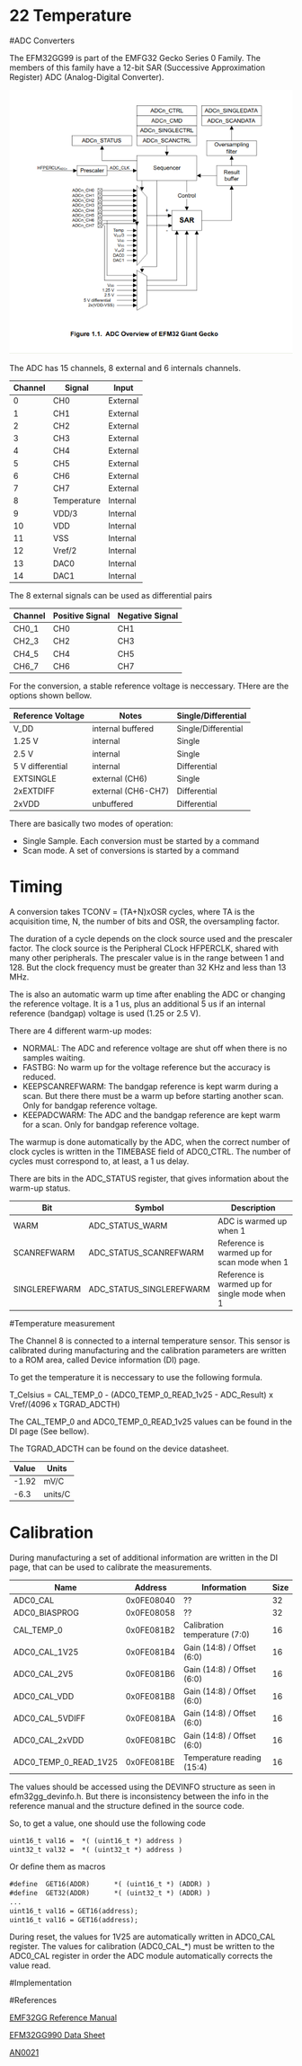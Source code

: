 22 Temperature
===============

#ADC Converters

The EFM32GG99 is part of the EMFG32 Gecko Series 0 Family. The members of this family have a 12-bit SAR (Successive Approximation Register) ADC (Analog-Digital Converter).

![image0001](image0001.png)

The ADC has 15 channels, 8 external and 6 internals channels.

Channel| Signal       |  Input
-------|--------------|---------
0      | CH0          | External
1      | CH1          | External
2      | CH2          | External
3      | CH3          | External
4      | CH4          | External
5      | CH5          | External
6      | CH6          | External
7      | CH7          | External
8      | Temperature  | Internal
9      | VDD/3        | Internal
10     | VDD          | Internal
11     | VSS          | Internal
12     | Vref/2       | Internal
13     | DAC0         | Internal
14     | DAC1         | Internal

The 8 external signals can be used as differential pairs

Channel    | Positive Signal  | Negative Signal  |
-----------|------------------|------------------|
CH0_1      |     CH0          |      CH1         |
CH2_3      |     CH2          |      CH3         |
CH4_5      |     CH4          |      CH5         |
CH6_7      |     CH6          |      CH7         |

For the conversion, a stable reference voltage is neccessary. THere are the options shown bellow.

Reference Voltage| Notes             |  Single/Differential |
-----------------|-------------------|----------------------|
V_DD             | internal buffered | Single/Differential  |
1.25 V           | internal          |    Single            |
2.5 V            | internal          |    Single            |
5 V differential | internal          |  Differential        |
EXTSINGLE        | external (CH6)    |    Single            |
2xEXTDIFF        | external (CH6-CH7)|  Differential        |
2xVDD            | unbuffered        |  Differential        |

There are basically two modes of operation:

* Single Sample. Each conversion must be started by a command
* Scan mode. A set of conversions is started by a command 


# Timing

A conversion takes TCONV = (TA+N)xOSR cycles, where TA is the acquisition time, N, the number of bits and OSR, the oversampling factor.

The duration of a cycle depends on the clock source used and the prescaler factor. The clock source is the Peripheral CLock HFPERCLK, shared with many other peripherals. The prescaler value is in the range between 1 and 128. But the clock frequency must be greater than 32 KHz and less than 13 MHz.

The is also an automatic warm up time after enabling the ADC or changing the reference voltage. It is a 1 us, plus an additional 5 us if an internal reference (bandgap)  voltage is used (1.25 or 2.5 V).

There are 4 different warm-up modes:

* NORMAL: The ADC and reference voltage are shut off when there is no samples waiting.
* FASTBG: No warm up for the voltage reference but the accuracy is reduced. 
* KEEPSCANREFWARM: The bandgap reference is kept warm during a scan. But there there must be a warm up before starting another scan. Only for bandgap reference voltage.
* KEEPADCWARM: The ADC and the bandgap reference are kept warm for a scan. Only for bandgap reference voltage.

The warmup is done automatically by the ADC, when the correct number of clock cycles is written in the TIMEBASE field of ADC0_CTRL. The number of cycles must correspond to, at least, a 1 us delay.

There are bits in the ADC_STATUS register, that gives information about the warm-up status.

Bit           | Symbol                      | Description
--------------|-----------------------------|-----------------------------------------------
WARM          | ADC_STATUS_WARM             | ADC is warmed up when 1
SCANREFWARM   | ADC_STATUS_SCANREFWARM      | Reference is warmed up for scan mode when 1
SINGLEREFWARM |  ADC_STATUS_SINGLEREFWARM   | Reference is warmed up for single mode when 1


#Temperature measurement

The Channel 8 is connected to a internal temperature sensor. This sensor is calibrated  during manufacturing and the calibration parameters are written to a ROM area, called Device information (DI) page.

To get the temperature it is neccessary to use the following formula.

T_Celsius = CAL_TEMP_0 - (ADC0_TEMP_0_READ_1v25 - ADC_Result) x Vref/(4096 x TGRAD_ADCTH)

The CAL_TEMP_0 and ADC0_TEMP_0_READ_1v25 values can be found in the DI page (See bellow).

The TGRAD_ADCTH can be found on the device datasheet.

Value    |  Units   |
---------|----------|
-1.92    |  mV/C    |
-6.3     |  units/C |

# Calibration

During manufacturing a set of additional information are written in the DI page, that can be used to calibrate the measurements.

Name                   |   Address      |   Information                      |  Size   |
-----------------------|----------------|------------------------------------|---------|
ADC0_CAL               |   0x0FE08040   |  ??                                |   32    |
ADC0_BIASPROG          |   0x0FE08058   |  ??                                |   32    |
CAL_TEMP_0             |   0x0FE081B2   |  Calibration temperature (7:0)     |   16    |
ADC0_CAL_1V25          |   0x0FE081B4   |  Gain (14:8) / Offset (6:0)        |   16    |
ADC0_CAL_2V5           |   0x0FE081B6   |  Gain (14:8) / Offset (6:0)        |   16    |
ADC0_CAL_VDD           |   0x0FE081B8   |  Gain (14:8) / Offset (6:0)        |   16    |
ADC0_CAL_5VDIFF        |   0x0FE081BA   |  Gain (14:8) / Offset (6:0)        |   16    |
ADC0_CAL_2xVDD         |   0x0FE081BC   |  Gain (14:8) / Offset (6:0)        |   16    |
ADC0_TEMP_0_READ_1V25  |   0x0FE081BE   |  Temperature reading (15:4)        |   16    |


The values should be accessed using the DEVINFO structure as seen in efm32gg_devinfo.h. But there is inconsistency between the info in the reference manual and the structure defined in the source code.

So, to get a value, one should use the following code

    uint16_t val16 =  *( (uint16_t *) address )
    uint32_t val32 =  *( (uint32_t *) address )

Or define them as macros

    #define  GET16(ADDR)      *( (uint16_t *) (ADDR) )
    #define  GET32(ADDR)      *( (uint32_t *) (ADDR) )
    ...
    uint16_t val16 = GET16(address);
    uint16_t val16 = GET16(address);

During reset, the values for 1V25 are automatically written in ADC0_CAL register. The values for calibration (ADC0_CAL_*)  must be written to the ADC0_CAL register in order the ADC module automatically corrects the value read.

#Implementation


#References

[EMF32GG Reference Manual](https://www.silabs.com/documents/public/reference-manuals/EFM32GG-RM.pdf)

[EFM32GG990 Data Sheet](https://www.silabs.com/documents/public/data-sheets/efm32gg-datasheet.pdf)

[AN0021](https://www.silabs.com/documents/public/application-notes/AN0021.pdf)

